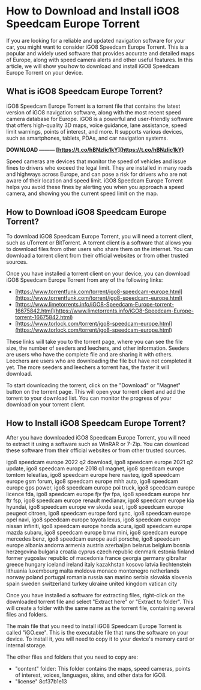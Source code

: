 
 
# How to Download and Install iGO8 Speedcam Europe Torrent
 
If you are looking for a reliable and updated navigation software for your car, you might want to consider iGO8 Speedcam Europe Torrent. This is a popular and widely used software that provides accurate and detailed maps of Europe, along with speed camera alerts and other useful features. In this article, we will show you how to download and install iGO8 Speedcam Europe Torrent on your device.
 
## What is iGO8 Speedcam Europe Torrent?
 
iGO8 Speedcam Europe Torrent is a torrent file that contains the latest version of iGO8 navigation software, along with the most recent speed camera database for Europe. iGO8 is a powerful and user-friendly software that offers high-quality 3D maps, voice guidance, lane assistance, speed limit warnings, points of interest, and more. It supports various devices, such as smartphones, tablets, PDAs, and car navigation systems.
 
**DOWNLOAD ——— [https://t.co/hBNzIic1kY](https://t.co/hBNzIic1kY)**


 
Speed cameras are devices that monitor the speed of vehicles and issue fines to drivers who exceed the legal limit. They are installed in many roads and highways across Europe, and can pose a risk for drivers who are not aware of their location and speed limit. iGO8 Speedcam Europe Torrent helps you avoid these fines by alerting you when you approach a speed camera, and showing you the current speed limit on the map.
 
## How to Download iGO8 Speedcam Europe Torrent?
 
To download iGO8 Speedcam Europe Torrent, you will need a torrent client, such as uTorrent or BitTorrent. A torrent client is a software that allows you to download files from other users who share them on the internet. You can download a torrent client from their official websites or from other trusted sources.
 
Once you have installed a torrent client on your device, you can download iGO8 Speedcam Europe Torrent from any of the following links:
 
- [https://www.torrentfunk.com/torrent/igo8-speedcam-europe.html](https://www.torrentfunk.com/torrent/igo8-speedcam-europe.html)
- [https://www.limetorrents.info/iGO8-Speedcam-Europe-torrent-16675842.html](https://www.limetorrents.info/iGO8-Speedcam-Europe-torrent-16675842.html)
- [https://www.torlock.com/torrent/igo8-speedcam-europe.html](https://www.torlock.com/torrent/igo8-speedcam-europe.html)

These links will take you to the torrent page, where you can see the file size, the number of seeders and leechers, and other information. Seeders are users who have the complete file and are sharing it with others. Leechers are users who are downloading the file but have not completed it yet. The more seeders and leechers a torrent has, the faster it will download.
 
To start downloading the torrent, click on the "Download" or "Magnet" button on the torrent page. This will open your torrent client and add the torrent to your download list. You can monitor the progress of your download on your torrent client.
 
## How to Install iGO8 Speedcam Europe Torrent?
 
After you have downloaded iGO8 Speedcam Europe Torrent, you will need to extract it using a software such as WinRAR or 7-Zip. You can download these software from their official websites or from other trusted sources.
 
igo8 speedcam europe 2022 q2 download,  igo8 speedcam europe 2021 q2 update,  igo8 speedcam europe 2018 q1 magnet,  igo8 speedcam europe tomtom teleatlas,  igo8 speedcam europe here navteq,  igo8 speedcam europe gsm forum,  igo8 speedcam europe mhh auto,  igo8 speedcam europe gps power,  igo8 speedcam europe poi truck,  igo8 speedcam europe licence fda,  igo8 speedcam europe fjv fjw fpa,  igo8 speedcam europe hnr ftr fsp,  igo8 speedcam europe renault medianav,  igo8 speedcam europe kia hyundai,  igo8 speedcam europe vw skoda seat,  igo8 speedcam europe peugeot citroen,  igo8 speedcam europe ford sync,  igo8 speedcam europe opel navi,  igo8 speedcam europe toyota lexus,  igo8 speedcam europe nissan infiniti,  igo8 speedcam europe honda acura,  igo8 speedcam europe mazda subaru,  igo8 speedcam europe bmw mini,  igo8 speedcam europe mercedes benz,  igo8 speedcam europe audi porsche,  igo8 speedcam europe albania andorra armenia austria azerbaijan belarus belgium bosnia herzegovina bulgaria croatia cyprus czech republic denmark estonia finland former yugoslav republic of macedonia france georgia germany gibraltar greece hungary iceland ireland italy kazakhstan kosovo latvia liechtenstein lithuania luxembourg malta moldova monaco montenegro netherlands norway poland portugal romania russia san marino serbia slovakia slovenia spain sweden switzerland turkey ukraine united kingdom vatican city
 
Once you have installed a software for extracting files, right-click on the downloaded torrent file and select "Extract here" or "Extract to folder". This will create a folder with the same name as the torrent file, containing several files and folders.
 
The main file that you need to install iGO8 Speedcam Europe Torrent is called "iGO.exe". This is the executable file that runs the software on your device. To install it, you will need to copy it to your device's memory card or internal storage.
 
The other files and folders that you need to copy are:

- "content" folder: This folder contains the maps, speed cameras, points of interest, voices, languages, skins, and other data for iGO8.
- "license" 8cf37b1e13


